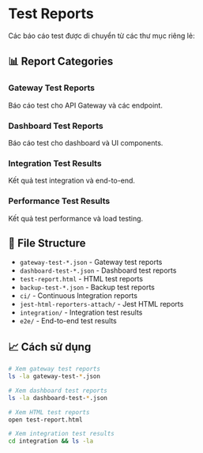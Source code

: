 # Test Reports

Các báo cáo test được di chuyển từ các thư mục riêng lẻ:

## 📊 Report Categories

### Gateway Test Reports

Báo cáo test cho API Gateway và các endpoint.

### Dashboard Test Reports

Báo cáo test cho dashboard và UI components.

### Integration Test Results

Kết quả test integration và end-to-end.

### Performance Test Results

Kết quả test performance và load testing.

## 📁 File Structure

- `gateway-test-*.json` - Gateway test reports
- `dashboard-test-*.json` - Dashboard test reports
- `test-report.html` - HTML test reports
- `backup-test-*.json` - Backup test reports
- `ci/` - Continuous Integration reports
- `jest-html-reporters-attach/` - Jest HTML reports
- `integration/` - Integration test results
- `e2e/` - End-to-end test results

## 📈 Cách sử dụng

```bash
# Xem gateway test reports
ls -la gateway-test-*.json

# Xem dashboard test reports
ls -la dashboard-test-*.json

# Xem HTML test reports
open test-report.html

# Xem integration test results
cd integration && ls -la
```

